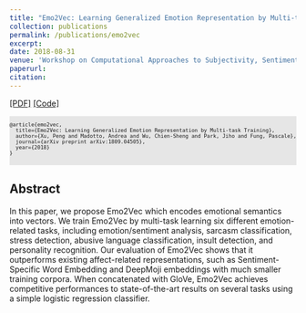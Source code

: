 ```yaml
---
title: "Emo2Vec: Learning Generalized Emotion Representation by Multi-task Training"
collection: publications
permalink: /publications/emo2vec
excerpt: 
date: 2018-08-31
venue: 'Workshop on Computational Approaches to Subjectivity, Sentiment & Social Media Analysis (WASSA), EMNLP 2018'
paperurl: 
citation: 
---
```


[[PDF]](https://arxiv.org/abs/1809.04505) [[Code]](https://github.com/pxuab/emo2vec_wassa_paper)

<pre style="background-color: rgb(230,230,230);white-space: pre-wrap;">
<font size="1">
@article{emo2vec,
  title={Emo2Vec: Learning Generalized Emotion Representation by Multi-task Training},
  author={Xu, Peng and Madotto, Andrea and Wu, Chien-Sheng and Park, Jiho and Fung, Pascale},
  journal={arXiv preprint arXiv:1809.04505},
  year={2018}
}
</font>
</pre>

## Abstract
In this paper, we propose Emo2Vec which encodes emotional semantics into vectors. We train Emo2Vec by multi-task learning six different emotion-related tasks, including emotion/sentiment
analysis, sarcasm classification, stress detection, abusive language classification, insult detection, and personality recognition. Our evaluation of Emo2Vec shows that it outperforms existing affect-related representations, such as Sentiment-Specific Word Embedding and DeepMoji embeddings with much smaller training corpora. When concatenated with GloVe, Emo2Vec achieves competitive performances to state-of-the-art results on several tasks using a simple logistic regression classifier.
